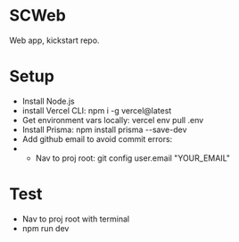 # SCWeb
Web app, kickstart repo. 

# Setup
- Install Node.js
- install Vercel CLI: npm i -g vercel@latest
- Get environment vars locally: vercel env pull .env
- Install Prisma: npm install prisma --save-dev
- Add github email to avoid commit errors:
- - Nav to proj root: git config user.email "YOUR_EMAIL"

# Test
- Nav to proj root with terminal
- npm run dev